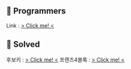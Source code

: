 ## 👯 Programmers
Link : [ > Click me! <](https://programmers.co.kr/)

## 🌈 Solved 
후보키 : [ > Click me! <](https://programmers.co.kr/learn/courses/30/lessons/42890)
프렌즈4블록 : [ > Click me! <](https://programmers.co.kr/learn/courses/30/lessons/17679)